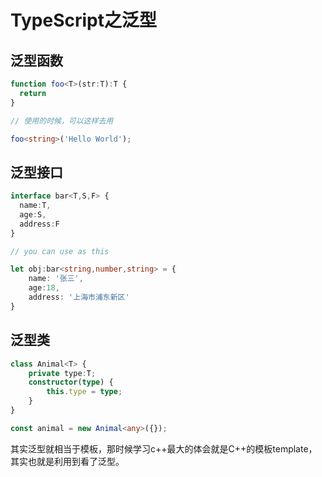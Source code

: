 # TypeScript之泛型

## 泛型函数

```typescript
function foo<T>(str:T):T {
  return 
}

// 使用的时候，可以这样去用

foo<string>('Hello World');
```

## 泛型接口

```typescript
interface bar<T,S,F> {
  name:T,
  age:S,
  address:F
}

// you can use as this 

let obj:bar<string,number,string> = {
    name: '张三',
    age:18,
    address: '上海市浦东新区'
}
```

## 泛型类

```typescript
class Animal<T> {
    private type:T;
    constructor(type) {
        this.type = type;
    }
}

const animal = new Animal<any>({});
```

其实泛型就相当于模板，那时候学习c++最大的体会就是C++的模板template，其实也就是利用到看了泛型。
